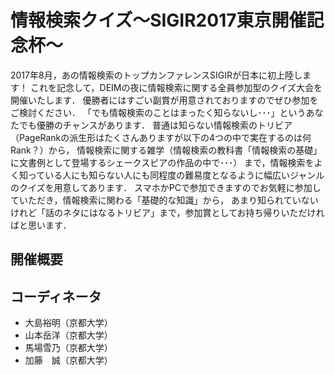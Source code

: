 # 情報検索クイズ～SIGIR2017東京開催記念杯～

2017年8月，あの情報検索のトップカンファレンスSIGIRが日本に初上陸します！これを記念して，DEIMの夜に情報検索に関する全員参加型のクイズ大会を開催いたします．優勝者にはすごい副賞が用意されておりますのでぜひ参加をご検討ください．「でも情報検索のことはまったく知らないし･･･」というあなたでも優勝のチャンスがあります．普通は知らない情報検索のトリビア（PageRankの派生形はたくさんありますが以下の4つの中で実在するのは何Rank？）から，情報検索に関する雑学（情報検索の教科書「情報検索の基礎」に文書例として登場するシェークスピアの作品の中で･･･）まで，情報検索をよく知っている人にも知らない人にも同程度の難易度となるように幅広いジャンルのクイズを用意してあります．スマホかPCで参加できますのでお気軽に参加していただき，情報検索に関わる「基礎的な知識」から，あまり知られていないけれど「話のネタにはなるトリビア」まで，参加賞としてお持ち帰りいただければと思います．

## 開催概要


## コーディネータ
- 大島裕明（京都大学）
- 山本岳洋（京都大学）
- 馬場雪乃（京都大学）
- 加藤　誠（京都大学）
